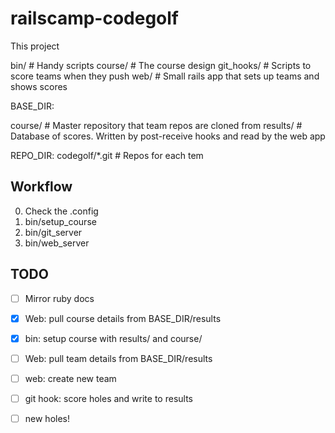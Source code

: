 railscamp-codegolf
==================

This project

  bin/          # Handy scripts
  course/       # The course design
  git_hooks/    # Scripts to score teams when they push
  web/          # Small rails app that sets up teams and shows scores


BASE_DIR:

  course/       # Master repository that team repos are cloned from
  results/      # Database of scores. Written by post-receive hooks and read by the web app

REPO_DIR:
  codegolf/*.git # Repos for each tem


## Workflow

  0. Check the .config
  0. bin/setup_course
  0. bin/git_server
  0. bin/web_server


## TODO

  * [ ] Mirror ruby docs
  * [x] Web: pull course details from BASE_DIR/results
  * [x] bin: setup course with results/ and course/
  * [ ] Web: pull team details from BASE_DIR/results
  * [ ] web: create new team

  * [ ] git hook: score holes and write to results
  * [ ] new holes!
